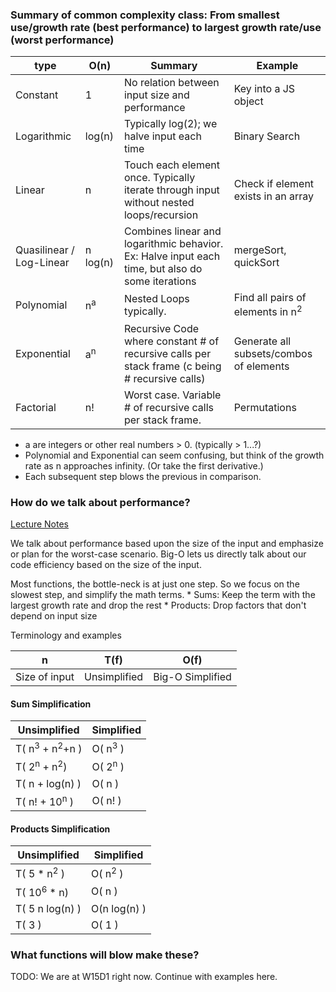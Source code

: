### Summary of common complexity class: From smallest use/growth rate (best performance) to largest growth rate/use (worst performance)

| type        | O(n)          | Summary | Example |
|-------------|---------------|--------------------------------------------------------------------------------------------------|---------------------------------------------|
| Constant    | 1             | No relation between input size and performance | Key into a JS object |
| Logarithmic | log(n)        | Typically log(2); we halve input each time | Binary Search |
| Linear      | n             | Touch each element once. Typically iterate through input without nested loops/recursion | Check if element exists in an array |
| Quasilinear / Log-Linear  | n log(n) | Combines linear and logarithmic behavior. Ex: Halve input each time, but also do some iterations | mergeSort, quickSort |
| Polynomial  | n<sup>a</sup> | Nested Loops typically.  | Find all pairs of elements in n<sup>2</sup> |
| Exponential | a<sup>n</sup> | Recursive Code where constant # of recursive calls per stack frame (c being # recursive calls) | Generate all subsets/combos of elements  |
| Factorial   | n!            | Worst case. Variable # of recursive calls per stack frame.  | Permutations |

* a are integers or other real numbers > 0. (typically > 1...?) 
* Polynomial and Exponential can seem confusing, but think of the growth rate as n approaches infinity. (Or take the first derivative.)
* Each subsequent step blows the previous in comparison.

### How do we talk about performance?
[Lecture Notes](https://open.appacademy.io/learn/swe-in-person/career-quest/big-o-notes)

  We talk about performance based upon the size of the input and emphasize or plan for the worst-case scenario. Big-O lets us directly talk about our code efficiency based on the size of the input.

  Most functions, the bottle-neck is at just one step. So we focus on the slowest step, and simplify the math terms.
    * Sums: Keep the term with the largest growth rate and drop the rest
    * Products: Drop factors that don't depend on input size

  Terminology and examples

| **n**         | **T(f)**     | **O(f)**         |
|---------------|--------------|------------------|
| Size of input | Unsimplified | Big-O Simplified |


#### Sum Simplification


| Unsimplified                         | Simplified         |
|--------------------------------------|--------------------|
| T( n<sup>3</sup> + n<sup>2</sup>+n ) | O( n<sup>3</sup> ) |
| T( 2<sup>n</sup> + n<sup>2</sup>)    | O( 2<sup>n</sup> ) |
| T( n + log(n) )                      | O( n )             |
| T( n! + 10<sup>n</sup> )             | O( n! )            |

#### Products Simplification

| Unsimplified           | Simplified          |
|------------------------|---------------------|
| T( 5 * n<sup>2</sup> ) | O( n<sup>2</sup> )  |
| T( 10<sup>6</sup> * n) | O( n )              |
| T( 5 n log(n) )        | O(n log(n) )        |
| T( 3 )                 | O( 1 )              |


### What functions will blow make these?

TODO: We are at W15D1 right now. Continue with examples here.